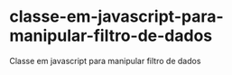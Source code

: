 # classe-em-javascript-para-manipular-filtro-de-dados
Classe em javascript para manipular filtro de dados
